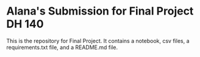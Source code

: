 # Alana's Submission for Final Project DH 140
This is the repository for Final Project. It contains a notebook, csv files, a requirements.txt file, and a README.md file.